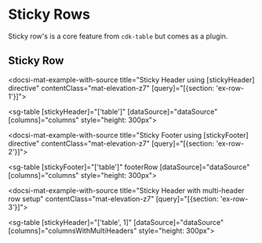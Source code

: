 # Sticky Rows

Sticky row's is a core feature from `cdk-table` but comes as a plugin.

## Sticky Row

<docsi-mat-example-with-source title="Sticky Header using [stickyHeader] directive" contentClass="mat-elevation-z7" [query]="[{section: 'ex-row-1'}]">
  <!--@sac-example:ex-row-1-->
  <sg-table [stickyHeader]="['table']"
            [dataSource]="dataSource"
            [columns]="columns" style="height: 300px">
  </sg-table>
  <!--@sac-example:ex-row-1-->
</docsi-mat-example-with-source>

<docsi-mat-example-with-source title="Sticky Footer using [stickyFooter] directive" contentClass="mat-elevation-z7" [query]="[{section: 'ex-row-2'}]">
  <!--@sac-example:ex-row-2-->
  <sg-table [stickyFooter]="['table']" footerRow
            [dataSource]="dataSource"
            [columns]="columns" style="height: 300px">
  </sg-table>
  <!--@sac-example:ex-row-2-->
</docsi-mat-example-with-source>

<docsi-mat-example-with-source title="Sticky Header with multi-header row setup" contentClass="mat-elevation-z7" [query]="[{section: 'ex-row-3'}]">
  <!--@sac-example:ex-row-3-->
  <sg-table [stickyHeader]="['table', 1]"
            [dataSource]="dataSource"
            [columns]="columnsWithMultiHeaders" style="height: 300px">
  </sg-table>
  <!--@sac-example:ex-row-3-->
</docsi-mat-example-with-source>
